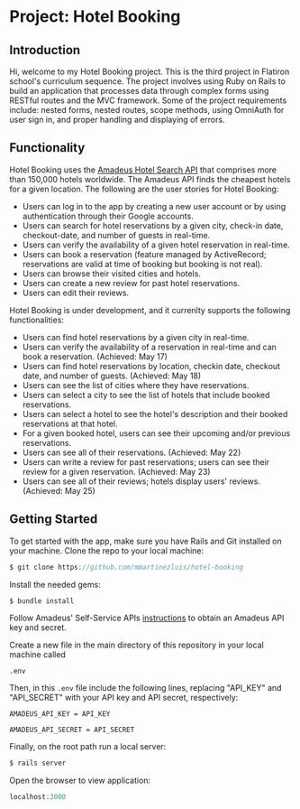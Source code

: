 # Project: Hotel Booking

## Introduction
Hi, welcome to my Hotel Booking project. This is the third project in Flatiron school's curriculum sequence. The project involves using Ruby on Rails to build an application that processes data through complex forms using RESTful routes and the MVC framework. Some of the project requirements include: nested forms, nested routes, scope methods, using OmniAuth for user sign in, and proper handling and displaying of errors. 

## Functionality
Hotel Booking uses the [Amadeus Hotel Search API](https://developers.amadeus.com/self-service/category/hotel/api-doc/hotel-search) that comprises more than 150,000 hotels worldwide. The Amadeus API finds the cheapest hotels for a given location. The following are the user stories for Hotel Booking:

* Users can log in to the app by creating a new user account or by using authentication through their Google accounts.
* Users can search for hotel reservations by a given city, check-in date, checkout-date, and number of guests in real-time.
* Users can verify the availability of a given hotel reservation in real-time.
* Users can book a reservation (feature managed by ActiveRecord; reservations are valid at time of booking but booking is not real). 
* Users can browse their visited cities and hotels.
* Users can create a new review for past hotel reservations.
* Users can edit their reviews.

Hotel Booking is under development, and it currenlty supports the following functionalities:
* Users can find hotel reservations by a given city in real-time. 
* Users can verify the availability of a reservation in real-time and can book a reservation. (Achieved: May 17)
* Users can find hotel reservations by location, checkin date, checkout date, and number of guests. (Achieved: May 18)
* Users can see the list of cities where they have reservations.
* Users can select a city to see the list of hotels that include booked reservations.
* Users can select a hotel to see the hotel's description and their booked reservations at that hotel.
* For a given booked hotel, users can see their upcoming and/or previous reservations. 
* Users can see all of their reservations. (Achieved: May 22)
* Users can write a review for past reservations; users can see their review for a given reservation. (Achieved: May 23)
* Users can see all of their reviews; hotels display users' reviews. (Achieved: May 25)

## Getting Started
To get started with the app, make sure you have Rails and Git installed on your machine. Clone the repo to your local machine:
``` javascript
$ git clone https://github.com/mmartinezluis/hotel-booking
```

Install the needed gems:
``` javascript
$ bundle install
```

Follow Amadeus' Self-Service APIs [instructions](https://developers.amadeus.com/get-started/get-started-with-self-service-apis-335) to obtain an Amadeus API key and secret.

Create a new file in the main directory of this repository in your local machine called

```
.env
```

Then, in this `.env` file include the following lines, replacing "API_KEY" and "API_SECRET" with your API key and API secret, respectively:

```
AMADEUS_API_KEY = API_KEY

AMADEUS_API_SECRET = API_SECRET
```

Finally, on the root path run a local server:
``` javascript
$ rails server
```
Open the browser to view application:
```javascript
localhost:3000
```



